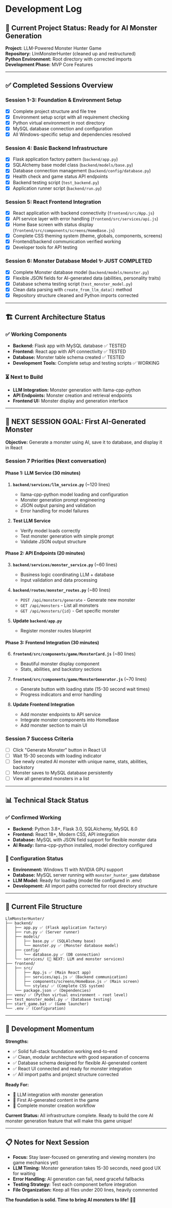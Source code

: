 # Development Log

## 🎯 **Current Project Status: Ready for AI Monster Generation**

**Project:** LLM-Powered Monster Hunter Game  
**Repository:** LlmMonsterHunter (cleaned up and restructured)  
**Python Environment:** Root directory with corrected imports  
**Development Phase:** MVP Core Features  

---

## ✅ **Completed Sessions Overview**

### **Session 1-3: Foundation & Environment Setup**
- [x] Complete project structure and file tree
- [x] Environment setup script with all requirement checking
- [x] Python virtual environment in root directory
- [x] MySQL database connection and configuration
- [x] All Windows-specific setup and dependencies resolved

### **Session 4: Basic Backend Infrastructure** 
- [x] Flask application factory pattern (`backend/app.py`)
- [x] SQLAlchemy base model class (`backend/models/base.py`)
- [x] Database connection management (`backend/config/database.py`)
- [x] Health check and game status API endpoints
- [x] Backend testing script (`test_backend.py`)
- [x] Application runner script (`backend/run.py`)

### **Session 5: React Frontend Integration**
- [x] React application with backend connectivity (`frontend/src/App.js`)
- [x] API service layer with error handling (`frontend/src/services/api.js`)
- [x] Home Base screen with status display (`frontend/src/components/screens/HomeBase.js`)
- [x] Complete CSS theming system (theme, globals, components, screens)
- [x] Frontend/backend communication verified working
- [x] Developer tools for API testing

### **Session 6: Monster Database Model** ✨ **JUST COMPLETED**
- [x] Complete Monster database model (`backend/models/monster.py`)
- [x] Flexible JSON fields for AI-generated data (abilities, personality traits)
- [x] Database schema testing script (`test_monster_model.py`)
- [x] Clean data parsing with `create_from_llm_data()` method
- [x] Repository structure cleaned and Python imports corrected

---

## 🏗️ **Current Architecture Status**

### **✅ Working Components**
- **Backend:** Flask app with MySQL database ✅ TESTED
- **Frontend:** React app with API connectivity ✅ TESTED  
- **Database:** Monster table schema created ✅ TESTED
- **Development Tools:** Complete setup and testing scripts ✅ WORKING

### **⏳ Next to Build**
- **LLM Integration:** Monster generation with llama-cpp-python
- **API Endpoints:** Monster creation and retrieval endpoints
- **Frontend UI:** Monster display and generation interface

---

## 🎯 **NEXT SESSION GOAL: First AI-Generated Monster**

**Objective:** Generate a monster using AI, save it to database, and display it in React

### **Session 7 Priorities** (Next conversation)

#### **Phase 1: LLM Service (30 minutes)**
1. **`backend/services/llm_service.py`** (~120 lines)
   - llama-cpp-python model loading and configuration
   - Monster generation prompt engineering  
   - JSON output parsing and validation
   - Error handling for model failures

2. **Test LLM Service** 
   - Verify model loads correctly
   - Test monster generation with simple prompt
   - Validate JSON output structure

#### **Phase 2: API Endpoints (20 minutes)**
3. **`backend/services/monster_service.py`** (~60 lines)
   - Business logic coordinating LLM + database
   - Input validation and data processing

4. **`backend/routes/monster_routes.py`** (~80 lines)
   - `POST /api/monsters/generate` - Generate new monster
   - `GET /api/monsters` - List all monsters
   - `GET /api/monsters/{id}` - Get specific monster

5. **Update `backend/app.py`** 
   - Register monster routes blueprint

#### **Phase 3: Frontend Integration (30 minutes)**
6. **`frontend/src/components/game/MonsterCard.js`** (~80 lines)
   - Beautiful monster display component
   - Stats, abilities, and backstory sections

7. **`frontend/src/components/game/MonsterGenerator.js`** (~70 lines) 
   - Generate button with loading state (15-30 second wait times)
   - Progress indicators and error handling

8. **Update Frontend Integration**
   - Add monster endpoints to API service
   - Integrate monster components into HomeBase
   - Add monster section to main UI

### **Session 7 Success Criteria**
- [ ] Click "Generate Monster" button in React UI
- [ ] Wait 15-30 seconds with loading indicator  
- [ ] See newly created AI monster with unique name, stats, abilities, backstory
- [ ] Monster saves to MySQL database persistently
- [ ] View all generated monsters in a list

---

## 📊 **Technical Stack Status**

### **✅ Confirmed Working**
- **Backend:** Python 3.8+, Flask 3.0, SQLAlchemy, MySQL 8.0
- **Frontend:** React 18+, Modern CSS, API integration
- **Database:** MySQL with JSON field support for flexible monster data
- **AI Ready:** llama-cpp-python installed, model directory configured

### **🔧 Configuration Status** 
- **Environment:** Windows 11 with NVIDIA GPU support
- **Database:** MySQL server running with `monster_hunter_game` database
- **LLM Model:** Ready for loading (model file configured in .env)
- **Development:** All import paths corrected for root directory structure

---

## 📁 **Current File Structure**

```
LlmMonsterHunter/
├── backend/
│   ├── app.py ✅ (Flask application factory)
│   ├── run.py ✅ (Server runner)
│   ├── models/
│   │   ├── base.py ✅ (SQLAlchemy base)
│   │   └── monster.py ✅ (Monster database model)
│   ├── config/
│   │   └── database.py ✅ (DB connection)
│   └── services/ (🎯 NEXT: LLM and monster services)
├── frontend/
│   ├── src/
│   │   ├── App.js ✅ (Main React app)
│   │   ├── services/api.js ✅ (Backend communication)
│   │   ├── components/screens/HomeBase.js ✅ (Main screen)
│   │   └── styles/ ✅ (Complete CSS system)
│   └── package.json ✅ (Dependencies)
├── venv/ ✅ (Python virtual environment - root level)
├── test_monster_model.py ✅ (Database testing)
├── start_game.bat ✅ (Game launcher)
└── .env ✅ (Configuration)
```

---

## 🚀 **Development Momentum**

**Strengths:**
- ✅ Solid full-stack foundation working end-to-end
- ✅ Clean, modular architecture with good separation of concerns  
- ✅ Database schema designed for flexible AI-generated content
- ✅ React UI connected and ready for monster integration
- ✅ All import paths and project structure corrected

**Ready For:**
- 🎯 LLM integration with monster generation
- 🎯 First AI-generated content in the game
- 🎯 Complete monster creation workflow

**Current Status:** All infrastructure complete. Ready to build the core AI monster generation feature that will make this game unique!

---

## 📋 **Notes for Next Session**

- **Focus:** Stay laser-focused on generating and viewing monsters (no game mechanics yet)
- **LLM Timing:** Monster generation takes 15-30 seconds, need good UX for waiting
- **Error Handling:** AI generation can fail, need graceful fallbacks
- **Testing Strategy:** Test each component before integration
- **File Organization:** Keep all files under 200 lines, heavily commented

**The foundation is solid. Time to bring AI monsters to life!** 🐉✨